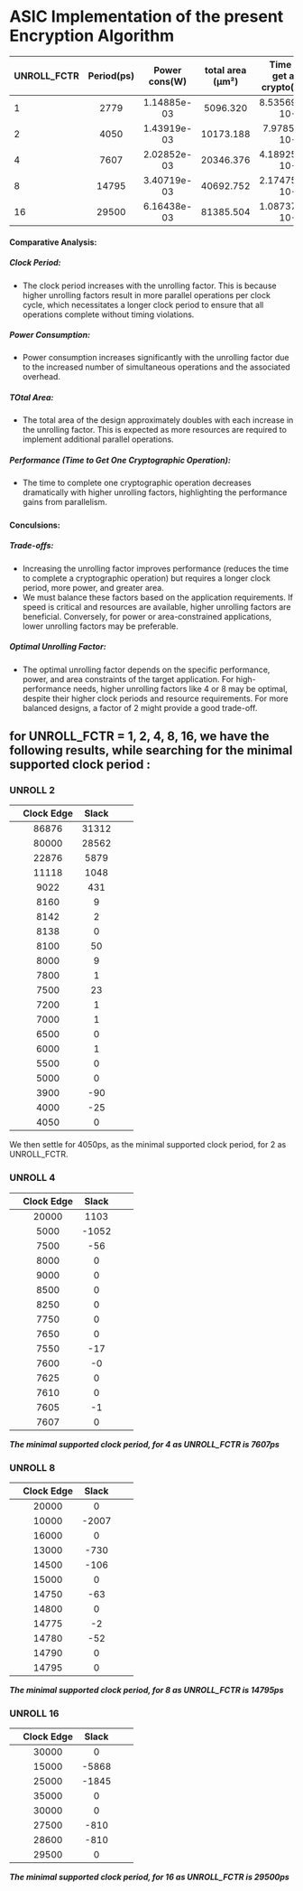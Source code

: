            
# ASIC Implementation of the present Encryption Algorithm

UNROLL_FCTR  |   Period(ps)  |    Power cons(W)   |   total area (µm²)  |     Time to get a 1 crypto(s)|
|---    |:-:    |:-:    |:-:    |--:    |
|    1    |   2779        |     1.14885e-03    |    5096.320         |      8.53569× 10-6|
|    2    |   4050        |     1.43919e-03    |    10173.188        |      7.9785 × 10-7|
|    4    |   7607        |     2.02852e-03    |    20346.376        |      4.18925× 10-7|
|    8    |   14795       |     3.40719e-03    |    40692.752        |      2.17475× 10-7|
|    16   |   29500       |     6.16438e-03    |    81385.504        |      1.08737× 10-7|

#### Comparative Analysis:
##### Clock Period:
- The clock period increases with the unrolling factor. This is because higher unrolling factors result in more parallel operations per clock cycle, which necessitates a longer clock period to ensure that all operations complete without timing violations.
##### Power Consumption:
- Power consumption increases significantly with the unrolling factor due to the increased number of simultaneous operations and the associated overhead.
##### TOtal Area:
- The total area of the design approximately doubles with each increase in the unrolling factor. This is expected as more resources are required to implement additional parallel operations.
##### Performance (Time to Get One Cryptographic Operation):
- The time to complete one cryptographic operation decreases dramatically with higher unrolling factors, highlighting the performance gains from parallelism.
#####
#### Conculsions: 
##### Trade-offs:
- Increasing the unrolling factor improves performance (reduces the time to complete a cryptographic operation) but requires a longer clock period, more power, and greater area.
- We must balance these factors based on the application requirements. If speed is critical and resources are available, higher unrolling factors are beneficial. Conversely, for power or area-constrained applications, lower unrolling factors may be preferable.
##### Optimal Unrolling Factor:
- The optimal unrolling factor depends on the specific performance, power, and area constraints of the target application. For high-performance needs, higher unrolling factors like 4 or 8 may be optimal, despite their higher clock periods and resource requirements. For more balanced designs, a factor of 2 might provide a good trade-off.





## for UNROLL_FCTR = 1, 2, 4, 8, 16, we have the following results, while searching for the minimal supported clock period : 

### UNROLL 2
|       | Clock Edge      |   Slack    |       |       |
|---    |:-:    |:-:    |:-:    |--:    |
|       |    86876   |    31312   |       |       |
|       |    80000   |   28562    |       |       |
|       |    22876   |   5879     |       |       |
|       |    11118   |   1048    |       |       |
|       |    9022   |    431   |       |       |
|       |    8160   |      9   |       |       |
|       |    8142   |      2   |       |       |
|       |    8138   |      0 |       |       |
|       |    8100   |      50   |       |       |
|       |    8000   |      9 |       |       |
|       |    7800   |      1 |       |       |
|       |    7500   |     23  |       |       |
|       |    7200   |     1  |       |       |
|       |    7000   |     1  |       |       |
|       |     6500  |    0   |       |       |
|       |     6000  |      1 |       |       |
|       |     5500  |      0 |       |       |
|       |     5000  |     0  |       |       |
|       |     3900  |    -90   |       |       |
|       |      4000 |      -25 |       |       |
|       |     4050  |   0    |       |       |

We then settle for 4050ps, as the minimal supported clock period, for 2 as UNROLL_FCTR.

### UNROLL 4

|       | Clock Edge      |   Slack    |       |       |
|---    |:-:    |:-:    |:-:    |--:    |
|       |    20000   |    1103   |       |       |
|       |   5000    |    -1052   |       |       |
|       |   7500    |    -56   |       |       |
|       |   8000    |    0   |       |       |
|       |   9000    |    0   |       |       |
|       |   8500    |    0   |       |       |
|       |   8250    |    0   |       |       |
|       |   7750    |    0   |       |       |
|       |   7650    |    0   |       |       |
|       |   7550    |    -17   |       |       |
|       |   7600    |    -0   |       |       |
|       |   7625    |    0   |       |       |
|       |   7610    |    0   |       |       |
|       |   7605    |    -1   |       |       |
|       |   7607    |    0   |       |       |

***The minimal supported clock period, for 4 as UNROLL_FCTR is 7607ps*** 

### UNROLL 8

|       | Clock Edge      |   Slack    |       |       |
|---    |:-:    |:-:    |:-:    |--:    |
|       |    20000   |   0    |       |       |
|       |    10000   |  -2007    |       |       |
|       |   16000    |     0  |       |       |
|       |   13000    |    -730   |       |       |
|       |   14500    |    -106   |       |       |
|       |   15000    |    0   |       |       |
|       |   14750    |    -63   |       |       |
|       |   14800    |    0   |       |       |
|       |   14775    |    -2   |       |       |
|       |   14780    |    -52   |       |       |
|       |   14790    |    0  |       |       |
|       |   14795    |    0  |       |       |

***The minimal supported clock period, for 8 as UNROLL_FCTR is 14795ps*** 

### UNROLL 16

|       | Clock Edge      |   Slack    |       |       |
|---    |:-:    |:-:    |:-:    |--:    |
|       |   30000    |  0     |       |       |
|       |    15000   |   -5868   |       |       |
|       |   25000    |  -1845    |       |       |
|       |   35000    |    0   |       |       |
|       |   30000    |    0   |       |       |
|       |   27500    |    -810   |       |       |
|       |   28600    |    -810   |       |       |
|       |   29500    |    0   |       |       |

***The minimal supported clock period, for 16 as UNROLL_FCTR is 29500ps*** 
